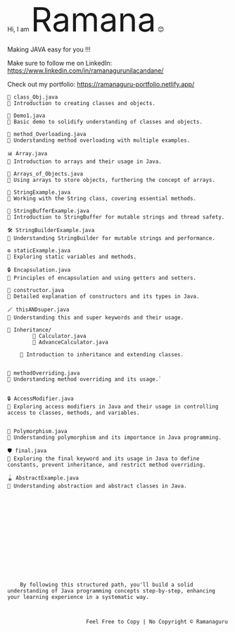 
Hi, I am <span style="font-size:75;">Ramana</span> 😊 
    
<span> Making JAVA easy for you !!!  </span>

Make sure to follow me on LinkedIn:   https://www.linkedin.com/in/ramanagurunilacandane/

Check out my portfolio:  https://ramanaguru-portfolio.netlify.app/

    📝 class_Obj.java
    📌 Introduction to creating classes and objects.

    🧩 Demo1.java
    📌 Basic demo to solidify understanding of classes and objects.

    🔄 method_Overloading.java
    📌 Understanding method overloading with multiple examples.

    📊 Array.java
    📌 Introduction to arrays and their usage in Java.

    🧺 Arrays_of_Objects.java
    📌 Using arrays to store objects, furthering the concept of arrays.

    🧵 StringExample.java
    📌 Working with the String class, covering essential methods.

    🧶 StringBufferExample.java
    📌 Introduction to StringBuffer for mutable strings and thread safety.

    🛠️ StringBuilderExample.java
    📌 Understanding StringBuilder for mutable strings and performance.

    ⚙️ staticExample.java
    📌 Exploring static variables and methods.

    🔒 Encapsulation.java
    📌 Principles of encapsulation and using getters and setters.

    🚧 constructor.java
    📌 Detailed explanation of constructors and its types in Java.

    🪄 thisANDsuper.java
    📌 Understanding this and super keywords and their usage.

    🔗 Inheritance/ 
            📂 Calculator.java
            📂 AdvanceCalculator.java

        📌 Introduction to inheritance and extending classes.


    🔄 methodOverriding.java
    📌 Understanding method overriding and its usage.`

        
    🔒 AccessModifier.java
    📌 Exploring access modifiers in Java and their usage in controlling access to classes, methods, and variables.

    
    🔄 Polymorphism.java
    📌 Understanding polymorphism and its importance in Java programming. 

    🛡️ final.java
    📌 Exploring the final keyword and its usage in Java to define constants, prevent inheritance, and restrict method overriding.    

    🪀 AbstractExample.java
    📌 Understanding abstraction and abstract classes in Java.















        By following this structured path, you'll build a solid understanding of Java programming concepts step-by-step, enhancing your learning experience in a systematic way.



                             Feel Free to Copy | No Copyright © Ramanaguru
